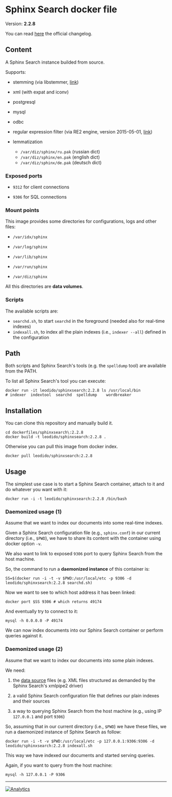 Sphinx Search docker file
=========================

Version: **2.2.8**

You can read [here](http://sphinxsearch.com/bugs/changelog_page.php?version_id=49) the official changelog.

## Content

A Sphinx Search instance builded from source.

Supports:

- stemming (via libstemmer, [link](http://snowball.tartarus.org/download.php))

- xml (with expat and iconv)

- postgresql

- mysql

- odbc

- regular expression filter (via RE2 engine, version 2015-05-01, [link](https://github.com/google/re2))

- lemmatization

    - `/var/diz/sphinx/ru.pak` (russian dict)
    - `/var/diz/sphinx/en.pak` (english dict)
    - `/var/diz/sphinx/de.pak` (deutsch dict)

### Exposed ports

* `9312` for client connections

* `9306` for SQL connections

### Mount points

This image provides some directories for configurations, logs and other files:

* `/var/idx/sphinx`

* `/var/log/sphinx`

* `/var/lib/sphinx`

* `/var/run/sphinx`

* `/var/diz/sphinx`

All this directories are **data volumes**.

### Scripts

The available scripts are:

* `searchd.sh`, to start `searchd` in the foreground (needed also for real-time indexes)
* `indexall.sh`, to index all the plain indexes (i.e., `indexer --all`) defined in the configuration

## Path

Both scripts and Sphinx Search's tools (e.g. the `spelldump` tool) are available from the PATH.

To list all Sphinx Search's tool you can execute:

```
docker run -it leodido/sphinxsearch:2.2.8 ls /usr/local/bin
# indexer  indextool  searchd  spelldump	wordbreaker
```

## Installation

You can clone this repository and manually build it.

```
cd dockerfiles/sphinxsearch\:2.2.8
docker build -t leodido/sphinxsearch:2.2.8 .
```

Otherwise you can pull this image from docker index.

```
docker pull leodido/sphinxsearch:2.2.8
```

## Usage

The simplest use case is to start a Sphinx Search container, attach to it and do whatever you want with it:

```
docker run -i -t leodido/sphinxsearch:2.2.8 /bin/bash
```

### Daemonized usage (1)

Assume that we want to index our documents into some real-time indexes.

Given a Sphinx Search configuration file (e.g., `sphinx.conf`) in our current directory (i.e., `$PWD`), we have to share its content with the container using docker option `-v`.

We also want to link to exposed `9306` port to query Sphinx Search from the host machine.

So, the command to run a **daemonized instance** of this container is:

```
SS=$(docker run -i -t -v $PWD:/usr/local/etc -p 9306 -d leodido/sphinxsearch:2.2.8 searchd.sh)
```

Now we want to see to which host address it has been linked:

```
docker port $SS 9306 # which returns 49174
```

And eventually try to connect to it:

```
mysql -h 0.0.0.0 -P 49174
```

We can now index documents into our Sphinx Search container or perform queries against it.

### Daemonized usage (2)

Assume that we want to index our documents into some plain indexes.

We need:

1. the [data source](http://sphinxsearch.com/docs/archives/2.2.8/xmlpipe2.html) files (e.g. XML files structured as demanded by the Sphinx Search's xmlpipe2 driver)

2. a valid Sphinx Search configuration file that defines our plain indexes and their sources

3. a way to querying Sphinx Search from the host machine (e.g., using IP `127.0.0.1` and port `9306`)

So, assuming that in our current directory (i.e., `$PWD`) we have these files, we run a daemonized instance of Sphinx Search as follow:

```
docker run -i -t -v $PWD:/usr/local/etc -p 127.0.0.1:9306:9306 -d leodido/sphinxsearch:2.2.8 indexall.sh
```

This way we have indexed our documents and started serving queries.

Again, if you want to query from the host machine:

```
mysql -h 127.0.0.1 -P 9306
```

---

[![Analytics](https://ga-beacon.appspot.com/UA-49657176-1/dockerfiles/sphinxsearch:2.2.8)](https://github.com/igrigorik/ga-beacon)
